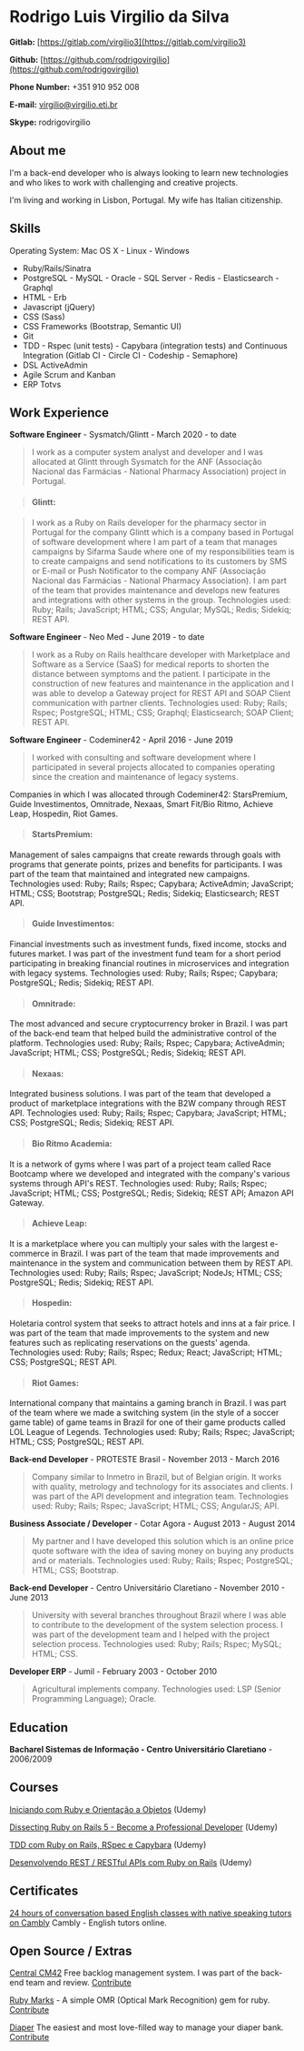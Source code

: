 # Rodrigo Luis Virgilio da Silva

**Gitlab:** [https://gitlab.com/virgilio3](https://gitlab.com/virgilio3)

**Github:** [https://github.com/rodrigovirgilio](https://github.com/rodrigovirgilio)

**Phone Number:** +351 910 952 008

**E-mail:** virgilio@virgilio.eti.br

**Skype:** rodrigovirgilio

## About me

I'm a back-end developer who is always looking to learn new technologies and who likes to work with challenging and creative projects.

I'm living and working in Lisbon, Portugal.
My wife has Italian citizenship.

## Skills
Operating System: Mac OS X - Linux - Windows

* Ruby/Rails/Sinatra
* PostgreSQL - MySQL - Oracle - SQL Server - Redis - Elasticsearch - Graphql
* HTML - Erb
* Javascript (jQuery)
* CSS (Sass)
* CSS Frameworks (Bootstrap, Semantic UI)
* Git
* TDD - Rspec (unit tests) - Capybara (integration tests) and Continuous Integration (Gitlab CI - Circle CI - Codeship - Semaphore)
* DSL ActiveAdmin
* Agile Scrum and Kanban
* ERP Totvs

## Work Experience

**Software Engineer** - Sysmatch/Glintt - March 2020 - to date

> I work as a computer system analyst and developer and I was allocated at Glintt through Sysmatch for the ANF (Associação Nacional das Farmácias - National Pharmacy Association) project in Portugal.

> #### Glintt:

> I work as a Ruby on Rails developer for the pharmacy sector in Portugal for the company Glintt which is a company based in Portugal of software development where I am part of a team that manages campaigns by Sifarma Saude where one of my responsibilities team is to create campaigns and send notifications to its customers by SMS or E-mail or Push Notificator to the company ANF (Associação Nacional das Farmácias - National Pharmacy Association). I am part of the team that provides maintenance and develops new features and integrations with other systems in the group. Technologies used: Ruby; Rails; JavaScript; HTML; CSS; Angular; MySQL; Redis; Sidekiq; REST API.

**Software Engineer** - Neo Med - June 2019 - to date

> I work as a Ruby on Rails healthcare developer with Marketplace and Software as a Service (SaaS) for medical reports to shorten the distance between symptoms and the patient. I participate in the construction of new features and maintenance in the application and I was able to develop a Gateway project for REST API and SOAP Client communication with partner clients. Technologies used: Ruby; Rails; Rspec; PostgreSQL; HTML; CSS; Graphql; Elasticsearch; SOAP Client; REST API.

**Software Engineer** - Codeminer42 - April 2016 - June 2019

> I worked with consulting and software development where I participated in several projects allocated to companies operating since the creation and maintenance of legacy systems.

Companies in which I was allocated through Codeminer42: StarsPremium, Guide Investimentos, Omnitrade, Nexaas, Smart Fit/Bio Ritmo, Achieve Leap, Hospedin, Riot Games.

> #### StartsPremium:
Management of sales campaigns that create rewards through goals with programs that generate points, prizes and benefits for participants. I was part of the team that maintained and integrated new campaigns. Technologies used: Ruby; Rails; Rspec; Capybara; ActiveAdmin; JavaScript; HTML; CSS; Bootstrap; PostgreSQL; Redis; Sidekiq; Elasticsearch; REST API.

> #### Guide Investimentos:
Financial investments such as investment funds, fixed income, stocks and futures market. I was part of the investment fund team for a short period participating in breaking financial routines in microservices and integration with legacy systems. Technologies used: Ruby; Rails; Rspec; Capybara; PostgreSQL; Redis; Sidekiq; REST API.

> #### Omnitrade:
The most advanced and secure cryptocurrency broker in Brazil. I was part of the back-end team that helped build the administrative control of the platform. Technologies used: Ruby; Rails; Rspec; Capybara; ActiveAdmin; JavaScript; HTML; CSS; PostgreSQL; Redis; Sidekiq; REST API.

> #### Nexaas:
Integrated business solutions. I was part of the team that developed a product of marketplace integrations with the B2W company through REST API. Technologies used: Ruby; Rails; Rspec; Capybara; JavaScript; HTML; CSS; PostgreSQL; Redis; Sidekiq; REST API.

> #### Bio Ritmo Academia:
It is a network of gyms where I was part of a project team called Race Bootcamp where we developed and integrated with the company's various systems through API's REST. Technologies used: Ruby; Rails; Rspec; JavaScript; HTML; CSS; PostgreSQL; Redis; Sidekiq; REST API; Amazon API Gateway.

> #### Achieve Leap:
It is a marketplace where you can multiply your sales with the largest e-commerce in Brazil. I was part of the team that made improvements and maintenance in the system and communication between them by REST API. Technologies used: Ruby; Rails; Rspec; JavaScript; NodeJs; HTML; CSS; PostgreSQL; Redis; Sidekiq; REST API.

> #### Hospedin:
Holetaria control system that seeks to attract hotels and inns at a fair price. I was part of the team that made improvements to the system and new features such as replicating reservations on the guests' agenda. Technologies used: Ruby; Rails; Rspec; Redux; React; JavaScript; HTML; CSS; PostgreSQL; REST API.

> #### Riot Games:
International company that maintains a gaming branch in Brazil. I was part of the team where we made a switching system (in the style of a soccer game table) of game teams in Brazil for one of their game products called LOL League of Legends. Technologies used: Ruby; Rails; Rspec; JavaScript; HTML; CSS; PostgreSQL; REST API.

**Back-end Developer** - PROTESTE Brasil - November 2013 - March 2016

> Company similar to Inmetro in Brazil, but of Belgian origin. It works with quality, metrology and technology for its associates and clients. I was part of the API development and integration team. Technologies used: Ruby; Rails; Rspec; JavaScript; HTML; CSS; AngularJS; API.

**Business Associate / Developer** - Cotar Agora - August 2013 - August 2014

> My partner and I have developed this solution which is an online price quote software with the idea of saving money on buying any products and or materials. Technologies used: Ruby; Rails; Rspec; PostgreSQL; HTML; CSS; Bootstrap.

**Back-end Developer** - Centro Universitário Claretiano - November 2010 - June 2013

> University with several branches throughout Brazil where I was able to contribute to the development of the system selection process.
I was part of the development team and I helped with the project selection process. Technologies used: Ruby; Rails; Rspec; MySQL; HTML; CSS.

**Developer ERP** - Jumil - February 2003 - October 2010

> Agricultural implements company. Technologies used: LSP (Senior Programming Language); Oracle.

## Education

**Bacharel Sistemas de Informação - Centro Universitário Claretiano** - 2006/2009

## Courses

[Iniciando com Ruby e Orientação a Objetos](https://www.udemy.com/poo-ruby) (Udemy)

[Dissecting Ruby on Rails 5 - Become a Professional Developer](https://www.udemy.com/professional-rails-5-development-course/) (Udemy)

[TDD com Ruby on Rails, RSpec e Capybara](https://www.udemy.com/rails-tdd) (Udemy)

[Desenvolvendo REST / RESTful APIs com Ruby on Rails](https://www.udemy.com/rubyonrails-api) (Udemy)

## Certificates

[24 hours of conversation based English classes with native speaking tutors on Cambly](https://rodrigovirgilio.github.io/certificates/cambly_certificate.pdf) Cambly - English tutors online.

## Open Source / Extras

[Central CM42](http://www.centralcm42.com/) Free backlog management system. I was part of the back-end team and review. [Contribute](https://github.com/Codeminer42/cm42-central)

[Ruby Marks](https://en.wikipedia.org/wiki/Optical_mark_recognition) - A simple OMR (Optical Mark Recognition) gem for ruby. [Contribute](https://github.com/ruby-marks/ruby-marks)

[Diaper](https://diaper.app/) The easiest and most love-filled way to manage your diaper bank. [Contribute](https://github.com/rubyforgood/diaper)
